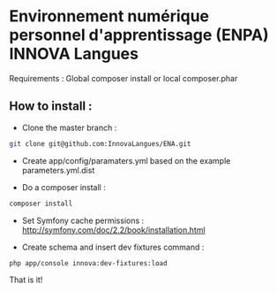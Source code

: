 Environnement numérique personnel d'apprentissage (ENPA) INNOVA Langues
=======================================================================

Requirements : Global composer install or local composer.phar

How to install :
----------------

- Clone the master branch :

```bash
git clone git@github.com:InnovaLangues/ENA.git
```

- Create app/config/paramaters.yml based on the example parameters.yml.dist

- Do a composer install :

```bash
composer install
```

- Set Symfony cache permissions : http://symfony.com/doc/2.2/book/installation.html


- Create schema and insert dev fixtures command :

```bash
php app/console innova:dev-fixtures:load
```

That is it!
